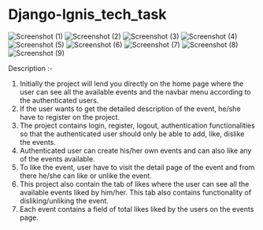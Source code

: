 # Django-Ignis_tech_task

![Screenshot (1)](https://user-images.githubusercontent.com/83279341/133003215-61d39983-2466-4452-9d70-2a3fb33b0326.png)
![Screenshot (2)](https://user-images.githubusercontent.com/83279341/133003218-7eb73ecd-68e1-4a1b-a8f7-191f8abdde20.png)
![Screenshot (3)](https://user-images.githubusercontent.com/83279341/133003219-c993587b-2529-43ba-b27e-1f27cdbd25d1.png)
![Screenshot (4)](https://user-images.githubusercontent.com/83279341/133003221-1411a880-e013-4427-b335-6f7a5cbff125.png)
![Screenshot (5)](https://user-images.githubusercontent.com/83279341/133003222-cee13a1c-eeaf-49ea-9885-b0c3714c58cc.png)
![Screenshot (6)](https://user-images.githubusercontent.com/83279341/133003223-711939e5-75c8-453c-ac78-ba4aebcb1a8a.png)
![Screenshot (7)](https://user-images.githubusercontent.com/83279341/133003224-1da94e9b-1534-4cf1-a92a-6e41b8760108.png)
![Screenshot (8)](https://user-images.githubusercontent.com/83279341/133003225-7e076d6f-1fe9-4446-9e08-32ac1192ba6c.png)
![Screenshot (9)](https://user-images.githubusercontent.com/83279341/133003226-f931766e-b3ab-4885-bbf1-ac45a7b8dae0.png)


Description :-

1. Initially the project will lend you directly on the home page where the user can see all the available events and the navbar menu according to the authenticated users. 
2. If the user wants to get the detailed description of the event, he/she have to register on the project.
3. The project contains login, register, logout, authentication functionalities so that the authenticated user should only be able to add, like, dislike the events.
4. Authenticated user can create his/her own events and can also like any of the events available.
5. To like the event, user have to visit the detail page of the event and from there he/she can like or unlike the event.
6. This project also contain the tab of likes where the user can see all the available events liked by him/her. This tab also contains functionality of disliking/unliking the event.
7. Each event contains a field of total likes liked by the users on the events page.
